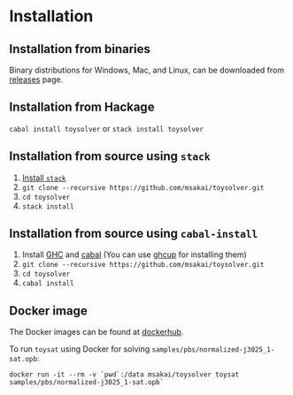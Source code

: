 # Installation

## Installation from binaries

Binary distributions for Windows, Mac, and Linux, can be downloaded from [releases](https://github.com/msakai/toysolver/releases) page.

## Installation from Hackage

`cabal install toysolver` or `stack install toysolver`

## Installation from source using `stack`

1. [Install `stack`](https://docs.haskellstack.org/en/stable/README/#how-to-install)
2. `git clone --recursive https://github.com/msakai/toysolver.git`
3. `cd toysolver`
4. `stack install`

## Installation from source using `cabal-install`

1. Install [GHC](https://www.haskell.org/ghc/) and [cabal](https://www.haskell.org/cabal/#install-upgrade) (You can use [ghcup](https://gitlab.haskell.org/haskell/ghcup-hs#installation) for installing them)
2. `git clone --recursive https://github.com/msakai/toysolver.git`
3. `cd toysolver`
4. `cabal install`

## Docker image

The Docker images can be found at [dockerhub](https://hub.docker.com/repository/docker/msakai/toysolver).

To run `toysat` using Docker for solving `samples/pbs/normalized-j3025_1-sat.opb`:

```
docker run -it --rm -v `pwd`:/data msakai/toysolver toysat samples/pbs/normalized-j3025_1-sat.opb`
```
